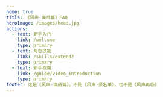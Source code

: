 ```yaml
---
home: true
title: 《风声·谍战篇》FAQ
heroImage: /images/head.jpg
actions:
  - text: 新手入门
    link: /welcome
    type: primary
  - text: 角色技能
    link: /skills/extend2
    type: primary
  - text: 新手攻略
    link: /guide/video_introduction
    type: primary
footer: 这是《风声·谍战篇》，不是《风声·黑名单》，也不是《风声再临》
---
```


